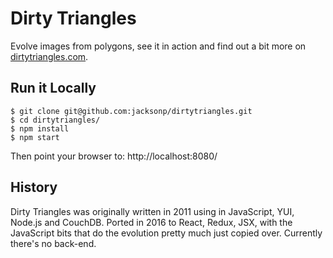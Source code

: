 # Dirty Triangles

Evolve images from polygons, see it in action and find out a bit more on [dirtytriangles.com](https://www.dirtytriangles.com/).

## Run it Locally

```
$ git clone git@github.com:jacksonp/dirtytriangles.git
$ cd dirtytriangles/
$ npm install
$ npm start
```

Then point your browser to: http://localhost:8080/

## History

Dirty Triangles was originally written in 2011 using in JavaScript, YUI, Node.js and CouchDB. Ported in 2016 to React, Redux, JSX, with the JavaScript bits that do the evolution pretty much just copied over. Currently there's no back-end.
